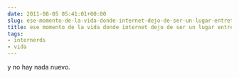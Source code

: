 ```yaml
---  
date: 2011-08-05 05:41:01+00:00  
slug: ese-momento-de-la-vida-donde-internet-dejo-de-ser-un-lugar-entretenido  
title: ese momento de la vida donde internet dejo de ser un lugar entretenido.  
tags:  
- internerds  
- vida  
---  
```

  
y no hay nada nuevo.  
